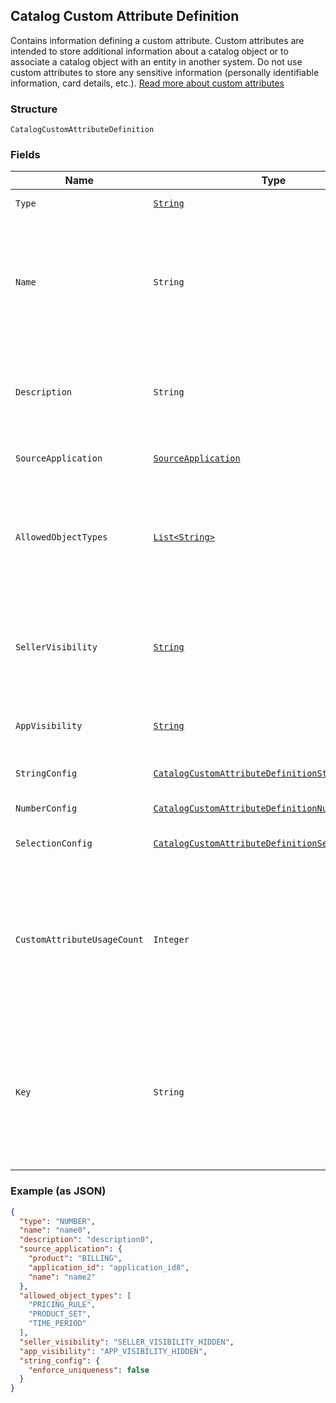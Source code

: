 ## Catalog Custom Attribute Definition

Contains information defining a custom attribute. Custom attributes are
intended to store additional information about a catalog object or to associate a
catalog object with an entity in another system. Do not use custom attributes
to store any sensitive information (personally identifiable information, card details, etc.).
[Read more about custom attributes](https://developer.squareup.com/docs/catalog-api/add-custom-attributes)

### Structure

`CatalogCustomAttributeDefinition`

### Fields

| Name | Type | Tags | Description | Getter |
|  --- | --- | --- | --- | --- |
| `Type` | [`String`](/doc/models/catalog-custom-attribute-definition-type.md) |  | Defines the possible types for a custom attribute. | String getType() |
| `Name` | `String` |  | The name of this definition for API and seller-facing UI purposes.<br>The name must be unique within the (merchant, application_id) pair. Required.<br>May not be empty and may not exceed 255 characters. Can be modified after creation. | String getName() |
| `Description` | `String` | Optional | Seller-oriented description of the meaning of this Custom Attribute,<br>any constraints that the seller should observe, etc. May be displayed as a tooltip in Square UIs. | String getDescription() |
| `SourceApplication` | [`SourceApplication`](/doc/models/source-application.md) | Optional | Provides information about the application used to generate a change. | SourceApplication getSourceApplication() |
| `AllowedObjectTypes` | [`List<String>`](/doc/models/catalog-object-type.md) |  | The set of Catalog Object Types that this Custom Attribute may be applied to.<br>Currently, only `ITEM` and `ITEM_VARIATION` are allowed. At least one type must be included.<br>See [CatalogObjectType](#type-catalogobjecttype) for possible values | List<String> getAllowedObjectTypes() |
| `SellerVisibility` | [`String`](/doc/models/catalog-custom-attribute-definition-seller-visibility.md) | Optional | Defines the visibility of a custom attribute to sellers in Square<br>client applications, Square APIs or in Square UIs (including Square Point<br>of Sale applications and Square Dashboard). | String getSellerVisibility() |
| `AppVisibility` | [`String`](/doc/models/catalog-custom-attribute-definition-app-visibility.md) | Optional | Defines the visibility of a custom attribute to applications other than their<br>creating application. | String getAppVisibility() |
| `StringConfig` | [`CatalogCustomAttributeDefinitionStringConfig`](/doc/models/catalog-custom-attribute-definition-string-config.md) | Optional | Configuration associated with Custom Attribute Definitions of type `STRING`. | CatalogCustomAttributeDefinitionStringConfig getStringConfig() |
| `NumberConfig` | [`CatalogCustomAttributeDefinitionNumberConfig`](/doc/models/catalog-custom-attribute-definition-number-config.md) | Optional | - | CatalogCustomAttributeDefinitionNumberConfig getNumberConfig() |
| `SelectionConfig` | [`CatalogCustomAttributeDefinitionSelectionConfig`](/doc/models/catalog-custom-attribute-definition-selection-config.md) | Optional | Configuration associated with `SELECTION`-type custom attribute definitions. | CatalogCustomAttributeDefinitionSelectionConfig getSelectionConfig() |
| `CustomAttributeUsageCount` | `Integer` | Optional | __Read-only.__ The number of custom attributes that reference this<br>custom attribute definition. Set by the server in response to a ListCatalog<br>request with `include_counts` set to `true`.  If the actual count is greater<br>than 100, `custom_attribute_usage_count` will be set to `100`. | Integer getCustomAttributeUsageCount() |
| `Key` | `String` | Optional | The name of the desired custom attribute key that can be used to access<br>the custom attribute value on catalog objects. Cannot be modified after the<br>custom attribute definition has been created.<br>Must be between 1 and 60 characters, and may only contain the characters [a-zA-Z0-9_-]. | String getKey() |

### Example (as JSON)

```json
{
  "type": "NUMBER",
  "name": "name0",
  "description": "description0",
  "source_application": {
    "product": "BILLING",
    "application_id": "application_id8",
    "name": "name2"
  },
  "allowed_object_types": [
    "PRICING_RULE",
    "PRODUCT_SET",
    "TIME_PERIOD"
  ],
  "seller_visibility": "SELLER_VISIBILITY_HIDDEN",
  "app_visibility": "APP_VISIBILITY_HIDDEN",
  "string_config": {
    "enforce_uniqueness": false
  }
}
```

